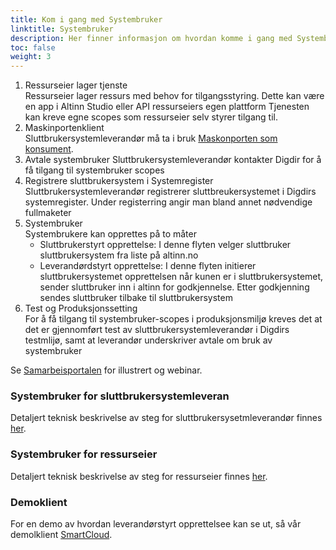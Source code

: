 ```yaml
---
title: Kom i gang med Systembruker
linktitle: Systembruker
description: Her finner informasjon om hvordan komme i gang med Systembruker
toc: false
weight: 3
---
```


1. Ressurseier lager tjenste</br>
   Ressurseier lager ressurs med behov for tilgangsstyring. Dette kan være en app i Altinn Studio eller API ressurseiers egen plattform
Tjenesten kan kreve egne scopes som ressurseier selv styrer tilgang til.
2. Maskinportenklient</br>
   Sluttbrukersystemleverandør må ta i bruk 
   [Maskonporten som konsument](https://samarbeid.digdir.no/maskinporten/konsument/119).
   <!-- Bør vi si noe om orgnr for test -->
3. Avtale systembruker
   Sluttbrukersystemleverandør kontakter Digdir for å få tilgang til systembruker scopes
   <!-- Anbefale å bruke reelt orgnr for piloter. Si noe om at orgnr må være samme som for scope man har oss ressurseier-->
4. Registrere sluttbrukersystem i Systemregister
   Sluttbrukersystemleverandør registrerer sluttbreukersystemet i Digdirs systemregister. Under registerring angir man bland annet nødvendige fullmaketer 
5. Systembruker</br>
   Systembrukere kan opprettes på to måter</br>
   * Sluttbrukerstyrt opprettelse: I denne flyten velger sluttbruker sluttbrukersystem fra liste på altinn.no</br>
   * Leverandørdstyrt opprettelse: I denne flyten initierer sluttbrukersystemet opprettelsen når kunen er i sluttbrukersystemet, sender sluttbruker inn i altinn for godkjennelse. Etter godkjenning sendes sluttbruker tilbake til sluttbrukersystem</br>
6. Test og Produksjonssetting </br>
   For å få tilgang til systembruker-scopes i produksjonsmiljø kreves det at det er gjennomført test av sluttbrukersystemleverandør i Digdirs testmlijø, samt at leverandør underskriver avtale om bruk av systembruker


Se [Samarbeisportalen](https://samarbeid.digdir.no/altinn/systembruker/2542) for illustrert og webinar.

### Systembruker for sluttbrukersystemleveran
Detaljert teknisk beskrivelse av steg for sluttbrukersysetmleverandør finnes [her](../../guides/systemauthentication-for-systemproviders).

### Systembruker for ressurseier
Detaljert teknisk beskrivelse av steg for ressurseier finnes [her](../../guides/systemauthentication-for-apiproviders).

### Demoklient
For en demo av hvordan leverandørstyrt opprettelsee kan se ut, så vår demolklient [SmartCloud](http://smartcloudaltinn.azurewebsites.net).</br>